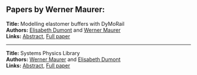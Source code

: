 <h2>Papers by Werner Maurer:</h2>
<p>
<b>Title:</b> Modelling elastomer buffers with DyMoRail<br />
<b>Authors:</b> <a href="../authors/author_76.html">Elisabeth Dumont</a> and <a href="../authors/author_205.html">Werner Maurer</a><br />
<b>Links:</b> <a href="../abstracts/abstract_97.pdf">Abstract</a>, <a href="../submissions/ECP14096923_DumontMaurer.pdf">Full paper</a>
</p>
<hr />
<p>
<b>Title:</b> Systems Physics Library<br />
<b>Authors:</b> <a href="../authors/author_205.html">Werner Maurer</a> and <a href="../authors/author_76.html">Elisabeth Dumont</a><br />
<b>Links:</b> <a href="../abstracts/abstract_120.pdf">Abstract</a>, <a href="../submissions/ECP140961137_MaurerDumont.pdf">Full paper</a>
</p>